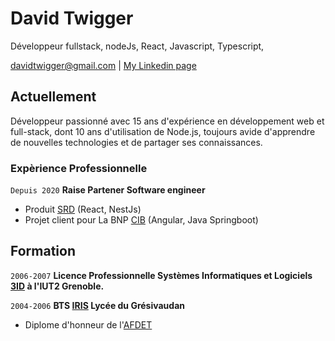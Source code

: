 # David Twigger
Développeur fullstack, nodeJs, React, Javascript, Typescript,

<div id="webaddress">
<a href="isaac@applesdofall.org">davidtwigger@gmail.com</a>
| <a href="https://www.linkedin.com/in/david-twigger/">My Linkedin page</a>
</div>


## Actuellement

Développeur passionné avec 15 ans d'expérience en développement web et full-stack, dont 10 ans d'utilisation de Node.js, toujours avide d'apprendre de nouvelles technologies et de partager ses connaissances.

### Expèrience Professionnelle

`Depuis 2020`
__Raise Partener Software engineer__

- Produit [SRD](## "Smart Risk Decisions") (React, NestJs)
- Projet client pour La BNP [CIB](## "Corporate Investment Banking") (Angular, Java Springboot)


## Formation

`2006-2007`
__Licence Professionnelle Systèmes Informatiques et Logiciels [3ID](## "Informatique, Internet, Image et Documents") à l'IUT2 Grenoble.__

`2004-2006`
__BTS [IRIS](## "Informatique & Réseau pour L'industrie et les Services") Lycée du Grésivaudan__

- Diplome d'honneur de l'[AFDET](## "Association Française pour le Développement de l’Enseignement Technique")

